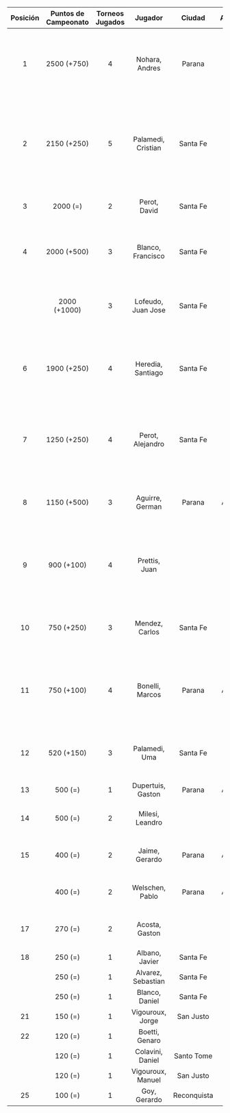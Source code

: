 |  Posición  |  Puntos de Campeonato  |  Torneos Jugados  |      Jugador       |   Ciudad    |  Afiliación  |                      Puntos sumados                       |
|:----------:|:----------------------:|:-----------------:|:------------------:|:-----------:|:------------:|:---------------------------------------------------------:|
|     1      |      2500 (+750)       |         4         |   Nohara, Andres   |   Parana    |              |      1000 (T02) + 750 (T05) + 500 (T01) + 250 (T04)       |
|     2      |      2150 (+250)       |         5         | Palamedi, Cristian |  Santa Fe   |   Atemeli    | 750 (T01) + 750 (T02) + 250 (T03) + 250 (T05) + 150 (T04) |
|     3      |        2000 (=)        |         2         |    Perot, David    |  Santa Fe   |   Atemeli    |                  1000 (T03) + 1000 (T04)                  |
|     4      |      2000 (+500)       |         3         | Blanco, Francisco  |  Santa Fe   |   Atemeli    |             750 (T04) + 750 (T03) + 500 (T05)             |
|            |      2000 (+1000)      |         3         | Lofeudo, Juan Jose |  Santa Fe   |   Atemeli    |            1000 (T05) + 500 (T03) + 500 (T04)             |
|     6      |      1900 (+250)       |         4         | Heredia, Santiago  |  Santa Fe   |   Atemeli    |      1000 (T01) + 500 (T03) + 250 (T05) + 150 (T04)       |
|     7      |      1250 (+250)       |         4         |  Perot, Alejandro  |  Santa Fe   |   Atemeli    |       500 (T01) + 250 (T03) + 250 (T04) + 250 (T05)       |
|     8      |      1150 (+500)       |         3         |  Aguirre, German   |   Parana    |   Aspatem    |             500 (T05) + 500 (T02) + 150 (T04)             |
|     9      |       900 (+100)       |         4         |   Prettis, Juan    |             |              |       500 (T02) + 150 (T04) + 150 (T03) + 100 (T05)       |
|     10     |       750 (+250)       |         3         |   Mendez, Carlos   |  Santa Fe   |   Atemeli    |             250 (T05) + 250 (T01) + 250 (T03)             |
|     11     |       750 (+100)       |         4         |  Bonelli, Marcos   |   Parana    |   Aspatem    |       250 (T01) + 250 (T02) + 150 (T04) + 100 (T05)       |
|     12     |       520 (+150)       |         3         |   Palamedi, Uma    |  Santa Fe   |   Atemeli    |             250 (T02) + 150 (T05) + 120 (T04)             |
|     13     |        500 (=)         |         1         | Dupertuis, Gaston  |   Parana    |   Aspatem    |                         500 (T04)                         |
|     14     |        500 (=)         |         2         |  Milesi, Leandro   |             |              |                   250 (T04) + 250 (T01)                   |
|     15     |        400 (=)         |         2         |   Jaime, Gerardo   |   Parana    |   Aspatem    |                   250 (T02) + 150 (T04)                   |
|            |        400 (=)         |         2         |  Welschen, Pablo   |   Parana    |   Aspatem    |                   250 (T02) + 150 (T04)                   |
|     17     |        270 (=)         |         2         |   Acosta, Gaston   |             |              |                   150 (T02) + 120 (T04)                   |
|     18     |        250 (=)         |         1         |   Albano, Javier   |  Santa Fe   |   Atemeli    |                         250 (T03)                         |
|            |        250 (=)         |         1         | Alvarez, Sebastian |  Santa Fe   |   Atemeli    |                         250 (T01)                         |
|            |        250 (=)         |         1         |   Blanco, Daniel   |  Santa Fe   |   Atemeli    |                         250 (T04)                         |
|     21     |        150 (=)         |         1         |  Vigouroux, Jorge  |  San Justo  | Tiro Federal |                         150 (T04)                         |
|     22     |        120 (=)         |         1         |   Boetti, Genaro   |             |              |                         120 (T04)                         |
|            |        120 (=)         |         1         |  Colavini, Daniel  | Santo Tome  |   Atemeli    |                         120 (T04)                         |
|            |        120 (=)         |         1         | Vigouroux, Manuel  |  San Justo  | Tiro Federal |                         120 (T04)                         |
|     25     |        100 (=)         |         1         |    Goy, Gerardo    | Reconquista |    ATMAR     |                         100 (T03)                         |